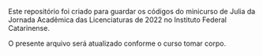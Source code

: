 Este repositório foi criado para guardar os códigos do minicurso de Julia da Jornada Acadêmica
das Licenciaturas de 2022 no Instituto Federal Catarinense.

O presente arquivo será atualizado conforme o curso tomar corpo.
